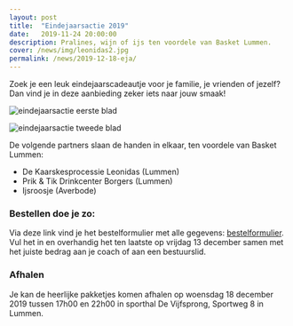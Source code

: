 ```yaml
---
layout: post
title:  "Eindejaarsactie 2019"
date:   2019-11-24 20:00:00
description: Pralines, wijn of ijs ten voordele van Basket Lummen.
cover: /news/img/leonidas2.jpg
permalink: /news/2019-12-18-eja/
---
```


Zoek je een leuk eindejaarscadeautje voor je familie, je vrienden of jezelf? Dan vind je in deze aanbieding zeker iets naar jouw smaak! 


![eindejaarsactie eerste blad](/news/img/2019-12-18-eja1.jpg)

![eindejaarsactie tweede blad](/news/img/2019-12-18-eja2.jpg)


De volgende partners slaan de handen in elkaar, ten voordele van Basket Lummen:
- De Kaarskesprocessie Leonidas (Lummen)
- Prik & Tik Drinkcenter Borgers (Lummen)
- Ijsroosje (Averbode)

### Bestellen doe je zo:

Via deze link vind je het bestelformulier met alle gegevens: [bestelformulier](/news/downloads/eindejaarsactie2019.pdf). 
Vul het in en overhandig het ten laatste op vrijdag 13 december samen met het juiste bedrag aan je coach of aan een bestuurslid.

### Afhalen

Je kan de heerlijke pakketjes komen afhalen op woensdag 18 december 2019 tussen 17h00 en 22h00 in sporthal De Vijfsprong, Sportweg 8 in Lummen.
